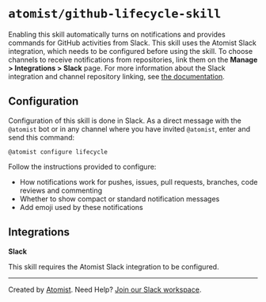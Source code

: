 # `atomist/github-lifecycle-skill`
 
<!---atomist-skill-readme:start--->

Enabling this skill automatically turns on notifications and provides commands for GitHub activities from Slack. This skill uses the Atomist Slack integration, which needs to be configured before using the skill. To choose channels to receive notifications from repositories, link them on the **Manage > Integrations > Slack** page. For more information about the Slack integration and channel repository linking, see [the documentation](https://docs.atomist.com/user/slack/).

## Configuration

Configuration of this skill is done in Slack. As a direct message with the `@atomist` bot or in any channel where you have invited `@atomist`, enter and send this command:

`@atomist configure lifecycle`

Follow the instructions provided to configure:

- How notifications work for pushes, issues, pull requests, branches, code reviews and commenting
- Whether to show compact or standard notification messages
- Add emoji used by these notifications

## Integrations

**Slack**

This skill requires the Atomist Slack integration to be configured.

<!---atomist-skill-readme:end--->

---

Created by [Atomist][atomist].
Need Help?  [Join our Slack workspace][slack]. 

[atomist]: https://atomist.com/ (Atomist - How Teams Deliver Software)
[slack]: https://join.atomist.com/ (Atomist Community Slack)
 
